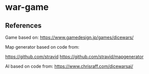 # war-game


## References

Game based on:
https://www.gamedesign.jp/games/dicewars/

Map generator based on code from:

https://github.com/stravid
https://github.com/stravid/mapgenerator


AI based on code from:
https://www.chrisraff.com/dicewarsai/